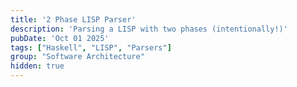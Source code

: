 ```yaml
---
title: '2 Phase LISP Parser'
description: 'Parsing a LISP with two phases (intentionally!)'
pubDate: 'Oct 01 2025'
tags: ["Haskell", "LISP", "Parsers"]
group: "Software Architecture"
hidden: true
---
```

